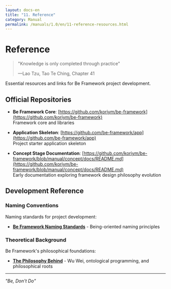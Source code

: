 ```yaml
---
layout: docs-en
title: "11. Reference"
category: Manual
permalink: /manuals/1.0/en/11-reference-resources.html
---
```


# Reference

> "Knowledge is only completed through practice"
> 
> —Lao Tzu, Tao Te Ching, Chapter 41

Essential resources and links for Be Framework project development.

## Official Repositories

- **Be Framework Core**: [https://github.com/koriym/be-framework](https://github.com/koriym/be-framework)  
  Framework core and libraries

- **Application Skeleton**: [https://github.com/be-framework/app](https://github.com/be-framework/app)  
  Project starter application skeleton

- **Concept Stage Documentation**: [https://github.com/koriym/be-framework/blob/manual/concept/docs/README.md](https://github.com/koriym/be-framework/blob/manual/concept/docs/README.md)  
  Early documentation exploring framework design philosophy evolution

## Development Reference

### Naming Conventions
Naming standards for project development:
- [**Be Framework Naming Standards**](convention/naming-standards.html) - Being-oriented naming principles

### Theoretical Background
Be Framework's philosophical foundations:
- [**The Philosophy Behind**](12-philosophy-behind.html) - Wu Wei, ontological programming, and philosophical roots

---

*"Be, Don't Do"*